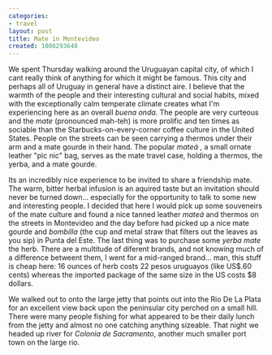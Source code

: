 ```yaml
---
categories:
- travel
layout: post
title: Mate in Montevideo
created: 1086293648
---
```

We spent Thursday walking around the Uruguayan capital city, of which I cant really think of anything for which it might be famous. This city and perhaps all of Uruguay in general have a distinct aire.  I believe that the warmth of the people and their interesting cultural and social habits, mixed with the exceptionally calm temperate  climate creates what I'm experiencing here as an overall  <em>buena onda</em>.  The people are very curteous and the  <em>mate</em>  (pronounced mah-teh) is more prolific and ten times as sociable than the Starbucks-on-every-corner coffee culture in the United States. People on the streets can be seen carrying a thermos under their arm and a mate gourde in their hand. The popular <em>mateá </em>, a small ornate leather "pic nic" bag, serves as the mate travel case, holding a thermos, the yerba, and a mate gourde.    

Its an incredibly nice experience to be invited to share a friendship mate.  The warm, bitter herbal infusion is an aquired taste but an invitation should never be turned down... especially for the opportunity to talk to some new and interesting people.  I decided that here I would pick up some souveneirs of the mate culture and found a nice tanned leather <em>mateá</em> and thermos on the streets in Montevideo and the day before had picked up a nice mate gourde and <em>bombilla</em> (the cup and metal straw that filters out the leaves as you sip) in Punta del Este.  The last thing was to purchase some <em>yerba mate</em> the herb. There are a multitude of diferent brands, and not knowing much of a difference betweent them, I went for a mid-ranged brand... man, this stuff is cheap here: 16 ounces of herb costs 22 pesos uruguayos (like US$.60 cents) whereas the imported package of the same size in the US costs $8 dollars.    

We walked out to onto the large jetty that points out into the Rio De La Plata for an excellent view back upon the peninsular city perched on a small hill. There were many people fishing for what appeared to be their daily lunch from the jetty and almost no one catching anything sizeable. That night we headed up river for <em>Colonia de Sacramento</em>, another much smaller port town on the large rio. 
